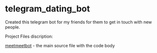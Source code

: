 # telegram_dating_bot
Created this telegram bot for my friends for them to get in touch with new people.


Project Files discription:

[meetmeetbot](meetmeetbot.py) - the main source file with the code body
